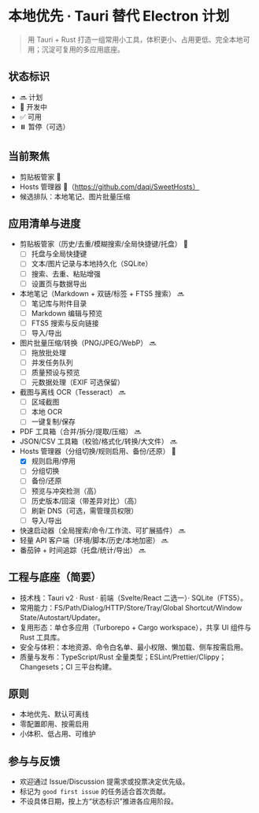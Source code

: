 # 本地优先 · Tauri 替代 Electron 计划

> 用 Tauri + Rust 打造一组常用小工具，体积更小、占用更低、完全本地可用；沉淀可复用的多应用底座。

## 状态标识
- 🔜 计划
- 🚧 开发中
- ✅ 可用
- ⏸️ 暂停（可选）

## 当前聚焦
- 剪贴板管家 🚧
- Hosts 管理器 🚧（https://github.com/daqi/SweetHosts）
- 候选排队：本地笔记、图片批量压缩

## 应用清单与进度
- 剪贴板管家（历史/去重/模糊搜索/全局快捷键/托盘） 🚧
  - [ ] 托盘与全局快捷键
  - [ ] 文本/图片记录与本地持久化（SQLite）
  - [ ] 搜索、去重、粘贴增强
  - [ ] 设置页与数据导出
- 本地笔记（Markdown + 双链/标签 + FTS5 搜索） 🔜
  - [ ] 笔记库与附件目录
  - [ ] Markdown 编辑与预览
  - [ ] FTS5 搜索与反向链接
  - [ ] 导入/导出
- 图片批量压缩/转换（PNG/JPEG/WebP） 🔜
  - [ ] 拖放批处理
  - [ ] 并发任务队列
  - [ ] 质量预设与预览
  - [ ] 元数据处理（EXIF 可选保留）
- 截图与离线 OCR（Tesseract） 🔜
  - [ ] 区域截图
  - [ ] 本地 OCR
  - [ ] 一键复制/保存
- PDF 工具箱（合并/拆分/提取/压缩） 🔜
- JSON/CSV 工具箱（校验/格式化/转换/大文件） 🔜
- Hosts 管理器（分组切换/规则启用、备份/还原） 🚧
  - [x] 规则启用/停用
  - [ ] 分组切换
  - [ ] 备份/还原
  - [ ] 预览与冲突检测（高）
  - [ ] 历史版本/回滚（带差异对比）（高）
  - [ ] 刷新 DNS（可选，需管理员权限）
  - [ ] 导入/导出
- 快速启动器（全局搜索/命令/工作流、可扩展插件） 🔜
- 轻量 API 客户端（环境/脚本/历史/本地加密） 🔜
- 番茄钟 + 时间追踪（托盘/统计/导出） 🔜

## 工程与底座（简要）
- 技术栈：Tauri v2 · Rust · 前端（Svelte/React 二选一）· SQLite（FTS5）。
- 常用能力：FS/Path/Dialog/HTTP/Store/Tray/Global Shortcut/Window State/Autostart/Updater。
- 复用形态：单仓多应用（Turborepo + Cargo workspace），共享 UI 组件与 Rust 工具库。
- 安全与体积：本地资源、命令白名单、最小权限、懒加载、侧车按需启用。
- 质量与发布：TypeScript/Rust 全量类型；ESLint/Prettier/Clippy；Changesets；CI 三平台构建。

## 原则
- 本地优先、默认可离线
- 零配置即用、按需启用
- 小体积、低占用、可维护

## 参与与反馈
- 欢迎通过 Issue/Discussion 提需求或投票决定优先级。
- 标记为 `good first issue` 的任务适合首次贡献。
- 不设具体日期，按上方“状态标识”推进各应用阶段。
